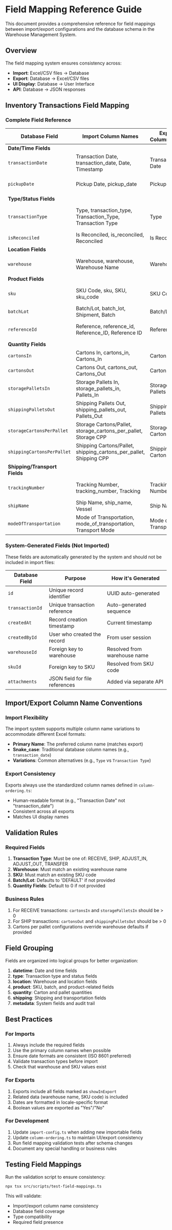 # Field Mapping Reference Guide

This document provides a comprehensive reference for field mappings between import/export configurations and the database schema in the Warehouse Management System.

## Overview

The field mapping system ensures consistency across:
- **Import**: Excel/CSV files → Database
- **Export**: Database → Excel/CSV files
- **UI Display**: Database → User Interface
- **API**: Database → JSON responses

## Inventory Transactions Field Mapping

### Complete Field Reference

| Database Field | Import Column Names | Export Column Name | Type | Required | Notes |
|----------------|---------------------|-------------------|------|----------|-------|
| **Date/Time Fields** |
| `transactionDate` | Transaction Date, transaction_date, Date, Timestamp | Transaction Date | DateTime | ✅ Yes | Primary timestamp for the transaction |
| `pickupDate` | Pickup Date, pickup_date | Pickup Date | DateTime | ❌ No | Optional pickup/collection date |
| **Type/Status Fields** |
| `transactionType` | Type, transaction_type, Transaction_Type, Transaction Type | Type | Enum | ✅ Yes | RECEIVE, SHIP, ADJUST_IN, ADJUST_OUT, TRANSFER |
| `isReconciled` | Is Reconciled, is_reconciled, Reconciled | Is Reconciled | Boolean | ❌ No | Default: false |
| **Location Fields** |
| `warehouse` | Warehouse, warehouse, Warehouse Name | Warehouse | String | ✅ Yes | Resolved to warehouseId during import |
| **Product Fields** |
| `sku` | SKU Code, sku, SKU, sku_code | SKU Code | String | ✅ Yes | Resolved to skuId during import |
| `batchLot` | Batch/Lot, batch_lot, Shipment, Batch | Batch/Lot | String | ✅ Yes | Default: 'DEFAULT' |
| `referenceId` | Reference, reference_id, Reference_ID, Reference ID | Reference | String | ❌ No | External reference (e.g., PO number) |
| **Quantity Fields** |
| `cartonsIn` | Cartons In, cartons_in, Cartons_In | Cartons In | Number | ✅ Yes | Default: 0 |
| `cartonsOut` | Cartons Out, cartons_out, Cartons_Out | Cartons Out | Number | ✅ Yes | Default: 0 |
| `storagePalletsIn` | Storage Pallets In, storage_pallets_in, Pallets_In | Storage Pallets In | Number | ✅ Yes | Default: 0 |
| `shippingPalletsOut` | Shipping Pallets Out, shipping_pallets_out, Pallets_Out | Shipping Pallets Out | Number | ✅ Yes | Default: 0 |
| `storageCartonsPerPallet` | Storage Cartons/Pallet, storage_cartons_per_pallet, Storage CPP | Storage Cartons/Pallet | Number | ❌ No | Configuration override |
| `shippingCartonsPerPallet` | Shipping Cartons/Pallet, shipping_cartons_per_pallet, Shipping CPP | Shipping Cartons/Pallet | Number | ❌ No | Configuration override |
| **Shipping/Transport Fields** |
| `trackingNumber` | Tracking Number, tracking_number, Tracking | Tracking Number | String | ❌ No | Shipment tracking reference |
| `shipName` | Ship Name, ship_name, Vessel | Ship Name | String | ❌ No | Vessel/container name |
| `modeOfTransportation` | Mode of Transportation, mode_of_transportation, Transport Mode | Mode of Transportation | String | ❌ No | Air, Sea, Ground, etc. |

### System-Generated Fields (Not Imported)

These fields are automatically generated by the system and should not be included in import files:

| Database Field | Purpose | How it's Generated |
|----------------|---------|-------------------|
| `id` | Unique record identifier | UUID auto-generated |
| `transactionId` | Unique transaction reference | Auto-generated sequence |
| `createdAt` | Record creation timestamp | Current timestamp |
| `createdById` | User who created the record | From user session |
| `warehouseId` | Foreign key to warehouse | Resolved from warehouse name |
| `skuId` | Foreign key to SKU | Resolved from SKU code |
| `attachments` | JSON field for file references | Added via separate API |

## Import/Export Column Name Conventions

### Import Flexibility
The import system supports multiple column name variations to accommodate different Excel formats:
- **Primary Name**: The preferred column name (matches export)
- **Snake_case**: Traditional database column names (e.g., `transaction_date`)
- **Variations**: Common alternatives (e.g., `Type` vs `Transaction Type`)

### Export Consistency
Exports always use the standardized column names defined in `column-ordering.ts`:
- Human-readable format (e.g., "Transaction Date" not "transaction_date")
- Consistent across all exports
- Matches UI display names

## Validation Rules

### Required Fields
1. **Transaction Type**: Must be one of: RECEIVE, SHIP, ADJUST_IN, ADJUST_OUT, TRANSFER
2. **Warehouse**: Must match an existing warehouse name
3. **SKU**: Must match an existing SKU code
4. **Batch/Lot**: Defaults to 'DEFAULT' if not provided
5. **Quantity Fields**: Default to 0 if not provided

### Business Rules
1. For RECEIVE transactions: `cartonsIn` and `storagePalletsIn` should be > 0
2. For SHIP transactions: `cartonsOut` and `shippingPalletsOut` should be > 0
3. Cartons per pallet configurations override warehouse defaults if provided

## Field Grouping

Fields are organized into logical groups for better organization:

1. **datetime**: Date and time fields
2. **type**: Transaction type and status fields
3. **location**: Warehouse and location fields
4. **product**: SKU, batch, and product-related fields
5. **quantity**: Carton and pallet quantities
6. **shipping**: Shipping and transportation fields
7. **metadata**: System fields and audit trail

## Best Practices

### For Imports
1. Always include the required fields
2. Use the primary column names when possible
3. Ensure date formats are consistent (ISO 8601 preferred)
4. Validate transaction types before import
5. Check that warehouse and SKU values exist

### For Exports
1. Exports include all fields marked as `showInExport`
2. Related data (warehouse name, SKU code) is included
3. Dates are formatted in locale-specific format
4. Boolean values are exported as "Yes"/"No"

### For Development
1. Update `import-config.ts` when adding new importable fields
2. Update `column-ordering.ts` to maintain UI/export consistency
3. Run field mapping validation tests after schema changes
4. Document any special handling or business rules

## Testing Field Mappings

Run the validation script to ensure consistency:

```bash
npx tsx src/scripts/test-field-mappings.ts
```

This will validate:
- Import/export column name consistency
- Database field coverage
- Type compatibility
- Required field presence